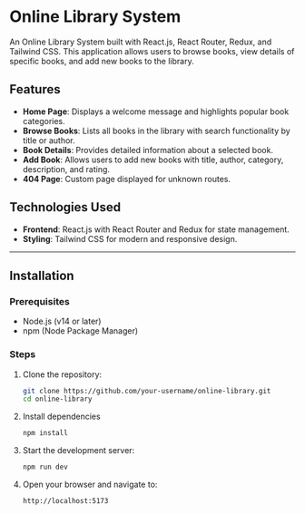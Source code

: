 # Online Library System

An Online Library System built with React.js, React Router, Redux, and Tailwind CSS. This application allows users to browse books, view details of specific books, and add new books to the library.

## Features

- **Home Page**: Displays a welcome message and highlights popular book categories.
- **Browse Books**: Lists all books in the library with search functionality by title or author.
- **Book Details**: Provides detailed information about a selected book.
- **Add Book**: Allows users to add new books with title, author, category, description, and rating.
- **404 Page**: Custom page displayed for unknown routes.

## Technologies Used

- **Frontend**: React.js with React Router and Redux for state management.
- **Styling**: Tailwind CSS for modern and responsive design.

---

## Installation

### Prerequisites
- Node.js (v14 or later)
- npm (Node Package Manager)

### Steps

1. Clone the repository:
   ```bash
   git clone https://github.com/your-username/online-library.git
   cd online-library
2. Install dependencies
   ```bash
   npm install
4. Start the development server:
   ```bash
   npm run dev
6. Open your browser and navigate to:
   ```bash
   http://localhost:5173
